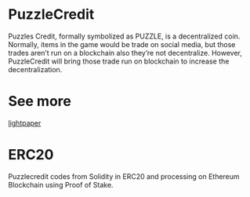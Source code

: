 # PuzzleCredit
Puzzles Credit, formally symbolized as PUZZLE, is a decentralized coin. Normally, items in the game would be trade on social media, but those trades aren’t run on a blockchain also they’re not decentralize. However, PuzzleCredit will bring those trade run on blockchain to increase the decentralization.

# See more 
[lightpaper]()

# ERC20
Puzzlecredit codes from Solidity in ERC20 and processing on Ethereum Blockchain using 
Proof of Stake.
